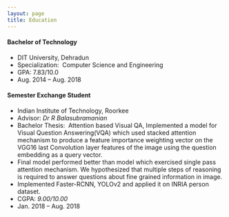 ```yaml
---
layout: page
title: Education
---
```


#### Bachelor of Technology 
* DIT University, Dehradun
* Specialization:&nbsp; Computer Science and Engineering 
* GPA: 7.83/10.0 
* Aug. 2014 – Aug. 2018

#### Semester Exchange Student
* Indian Institute of Technology, Roorkee
* Advisor: _Dr R Balasubramanian_
* Bachelor Thesis:&nbsp; Attention based Visual QA, Implemented a model for Visual Question Answering(VQA) which used stacked attention mechanism to produce a feature importance weighting vector on the VGG16 last Convolution layer features of the image using the question embedding as a query vector.
* Final model performed better than model which exercised single pass attention mechanism. We hypothesized that multiple steps of reasoning is required to answer questions about fine grained information in image.
* Implemented Faster-RCNN, YOLOv2 and applied it on INRIA person dataset.
* CGPA: _9.00/10.00_
* Jan. 2018 – Aug. 2018
